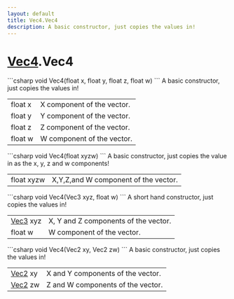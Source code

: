 ```yaml
---
layout: default
title: Vec4.Vec4
description: A basic constructor, just copies the values in!
---
```

# [Vec4]({{site.url}}/Pages/StereoKit/Vec4.html).Vec4

<div class='signature' markdown='1'>
```csharp
void Vec4(float x, float y, float z, float w)
```
A basic constructor, just copies the values in!
</div>

|  |  |
|--|--|
|float x|X component of the vector.|
|float y|Y component of the vector.|
|float z|Z component of the vector.|
|float w|W component of the vector.|

<div class='signature' markdown='1'>
```csharp
void Vec4(float xyzw)
```
A basic constructor, just copies the value in as the x, y,
z and w components!
</div>

|  |  |
|--|--|
|float xyzw|X,Y,Z,and W component of the vector.|

<div class='signature' markdown='1'>
```csharp
void Vec4(Vec3 xyz, float w)
```
A short hand constructor, just copies the values in!
</div>

|  |  |
|--|--|
|[Vec3]({{site.url}}/Pages/StereoKit/Vec3.html) xyz|X, Y and Z components of the vector.|
|float w|W component of the vector.|

<div class='signature' markdown='1'>
```csharp
void Vec4(Vec2 xy, Vec2 zw)
```
A basic constructor, just copies the values in!
</div>

|  |  |
|--|--|
|[Vec2]({{site.url}}/Pages/StereoKit/Vec2.html) xy|X and Y components of the vector.|
|[Vec2]({{site.url}}/Pages/StereoKit/Vec2.html) zw|Z and W components of the vector.|




